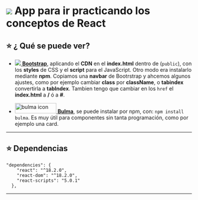 # <img src="https://img.icons8.com/ultraviolet/48/null/react--v1.png"/> App para ir practicando los conceptos de React

## :star: ¿ Qué se puede ver?



- [<img src="https://img.icons8.com/color/48/null/bootstrap.png"/> **Bootstrap**](https://getbootstrap.com/), aplicando el **CDN** en el **index.html** dentro de (`public`), con los **styles** de CSS y el **script** para el JavaScript. Otro modo era instalarlo mediante **npm**. Copiamos una **navbar** de Bootrstrap y ahcemos algunos ajustes, como por ejemplo cambiar **class** por **className**, o **tabindex** convertirla a **tabIndex**. Tambien tengo que cambiar en los ```href``` el **index.html** a **/** ó a **#**. 


- [<img src="https://bulma.io/images/bulma-logo.png" alt="bulma icon" width="112" height="28"/> **Bulma**](https://bulma.io/), se puede instalar por npm, con: ```npm install bulma```. Es muy útil para componentes sin tanta programación, como por ejemplo una card.


---

## :star: Dependencias

```JSX
"dependencies": {
    "react": "^18.2.0",
    "react-dom": "^18.2.0",
    "react-scripts": "5.0.1"
  },
```

---
